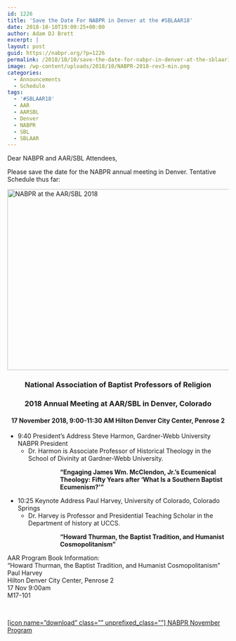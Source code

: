 ```yaml
---
id: 1226
title: 'Save the Date For NABPR in Denver at the #SBLAAR18'
date: 2018-10-10T19:09:25+00:00
author: Adam DJ Brett
excerpt: |
layout: post
guid: https://nabpr.org/?p=1226
permalink: /2018/10/10/save-the-date-for-nabpr-in-denver-at-the-sblaar18/
image: /wp-content/uploads/2018/10/NABPR-2018-rev3-min.png
categories:
  - Announcements
  - Schedule
tags:
  - '#SBLAAR18'
  - AAR
  - AARSBL
  - Denver
  - NABPR
  - SBL
  - SBLAAR
---
```

Dear NABPR and AAR/SBL Attendees,

Please save the date for the NABPR annual meeting in Denver. Tentative Schedule thus far:

[<img class="aligncenter" src="http://3.83.244.150/wp-content/uploads/2018/10/NABPR-2018-rev3-min-1024x701.png" alt="NABPR at the AAR/SBL 2018" width="600" height="411" />](http://3.83.244.150/wp-content/uploads/2018/10/NABPR-2018-rev3-min.png)

<h3 style="text-align: center;">
  <strong>National Association of Baptist Professors of Religion</strong>
</h3>

<h3 style="text-align: center;">
  2018 Annual Meeting at AAR/SBL in Denver, Colorado
</h3>

<h4 style="text-align: center;">
  17 November 2018, 9:00-11:30 AM Hilton Denver City Center, Penrose 2
</h4>

  * 9:40 President’s Address Steve Harmon, Gardner-Webb University NABPR President 
      * Dr. Harmon is Associate Professor of Historical Theology in the School of Divinity at Gardner-Webb University.

<p style="padding-left: 120px;">
  <strong>“Engaging James Wm. McClendon, Jr.’s Ecumenical Theology: Fifty Years after ‘What Is a Southern Baptist Ecumenism?’”</strong>
</p>

  * 10:25 Keynote Address Paul Harvey, University of Colorado, Colorado Springs 
      * Dr. Harvey is Professor and Presidential Teaching Scholar in the Department of history at UCCS.

<p style="padding-left: 120px;">
  <strong>&#8220;Howard Thurman, the Baptist Tradition, and Humanist Cosmopolitanism&#8221;</strong>
</p>

AAR Program Book Information:  
&#8220;Howard Thurman, the Baptist Tradition, and Humanist Cosmopolitanism&#8221;  
Paul Harvey  
Hilton Denver City Center, Penrose 2  
17 Nov 9:00am  
M17-101

&nbsp;

[[icon name=&#8221;download&#8221; class=&#8221;&#8221; unprefixed_class=&#8221;&#8221;] NABPR November Program](http://3.83.244.150/wp-content/uploads/2018/10/NABPRProgramNov2018Denver.pdf)